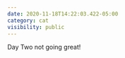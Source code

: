 ```yaml
---
date: 2020-11-18T14:22:03.422-05:00
category: cat
visibility: public
---
```

Day Two not going great!
